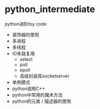 # python_intermediate

python进阶toy code

- 装饰器的使用
- 多进程
- 多线程
- IO多路复用
    - select
    - poll
    - epoll
    - 高级封装库socketserver
- 单例模式
- python调用C++
- python中常用的魔术方法
- python的元类 / 描述器的使用
